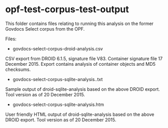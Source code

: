 # opf-test-corpus-test-output

This folder contains files relating to running this analysis on the former
Govdocs Select corpus from the OPF.

Files:

* govdocs-select-corpus-droid-analysis.csv

CSV export from DROID 6.1.5, signature file V83. Container signature file 17
December 2015. Export contains analysis of container objects and MD5 checksums.

* govdocs-select-corpus-sqlite-analysis..txt

Sample output of droid-sqlite-analysis based on the above DROID export. Tool
version as of 20 December 2015.

* govdocs-select-corpus-sqlite-analysis.htm

User friendly HTML output of droid-sqlite-analysis based on the above DROID
export. Tool version as of 20 December 2015.

